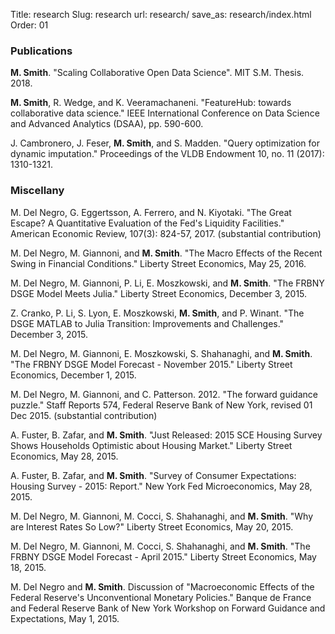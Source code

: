 Title: research
Slug: research
url: research/
save_as: research/index.html
Order: 01

### Publications

__M. Smith__. "Scaling Collaborative Open Data Science". MIT S.M. Thesis. 2018.
    <a target="_blank" href="{filename}/files/Micah J Smith SM Thesis.pdf"><i class="fa fa-file-pdf-o fa-1" aria-hidden="true"></i></a>

__M. Smith__, R. Wedge, and K. Veeramachaneni. "FeatureHub: towards collaborative data
    science." IEEE International Conference on Data Science and Advanced Analytics (DSAA), pp. 590-600.
    <a target="_blank" href="{filename}/files/featurehub-smith.pdf"><i class="fa fa-file-pdf-o fa-1" aria-hidden="true"></i></a>
    <a target="_blank" href="{filename}/files/smith2017feature.bib"><i class="fa fa-quote-right fa-1" aria-hidden="true"></i></a>
    <a href="{filename}/pages/research/featurehub.md"><i class="fa fa-film fa-1" aria-hidden="true"></i></a>

J. Cambronero, J. Feser, __M. Smith__, and S. Madden. "Query optimization for
    dynamic imputation." Proceedings of the VLDB Endowment 10, no. 11 (2017): 1310-1321.
    <a target="_blank" href="http://www.vldb.org/pvldb/vol10/p1310-feser.pdf"><i class="fa fa-file-pdf-o fa-1" aria-hidden="true"></i></a>
    <a target="_blank" href="{filename}/files/cambronero2017query.bib"><i class="fa fa-quote-right fa-1" aria-hidden="true"></i></a>

### Miscellany

M. Del Negro, G. Eggertsson, A. Ferrero, and N. Kiyotaki. "The Great
    Escape? A Quantitative Evaluation of the Fed's Liquidity Facilities." American Economic
    Review, 107(3): 824-57, 2017.
    (substantial contribution)
    <a target="_blank" href="https://www.aeaweb.org/articles?id=10.1257/aer.20121660"><i class="fa fa-link fa-1" aria-hidden="true"></i></a>

M. Del Negro, M. Giannoni, and __M. Smith__. "The Macro Effects of the Recent Swing in
    Financial Conditions." Liberty Street Economics, May 25, 2016.
    <a target="_blank" href="http://libertystreeteconomics.newyorkfed.org/2016/05/the-macro-effects-of-the-recent-swing-in-financial-conditions.html"><i class="fa fa-link fa-1" aria-hidden="true"></i></a>

M. Del Negro, M. Giannoni, P. Li, E. Moszkowski, and __M. Smith__. "The FRBNY DSGE Model
    Meets Julia." Liberty Street Economics, December 3, 2015.
    <a target="_blank" href="http://libertystreeteconomics.newyorkfed.org/2015/12/the-frbny-dsge-model-meets-julia.html"><i class="fa fa-link fa-1" aria-hidden="true"></i></a>

Z. Cranko, P. Li, S. Lyon, E. Moszkowski, __M. Smith__, and P. Winant. "The DSGE MATLAB to
    Julia Transition: Improvements and Challenges." December 3, 2015.
    <a target="_blank" href="https://github.com/FRBNY-DSGE/DSGE.jl/blob/v0.1.0/doc/MatlabToJuliaTransition.md"><i class="fa fa-link fa-1" aria-hidden="true"></i></a>

M. Del Negro, M. Giannoni, E. Moszkowski, S. Shahanaghi, and __M. Smith__. "The FRBNY DSGE
    Model Forecast - November 2015." Liberty Street Economics, December 1, 2015.
    <a target="_blank" href="http://libertystreeteconomics.newyorkfed.org/2015/12/the-frbny-dsge-model-forecastnovember-2015.html"><i class="fa fa-link fa-1" aria-hidden="true"></i></a>

M. Del Negro, M. Giannoni, and C. Patterson. 2012.  "The forward guidance
    puzzle." Staff Reports 574, Federal Reserve Bank of New York, revised 01 Dec 2015.
    (substantial contribution)
    <a target="_blank" href="https://www.newyorkfed.org/medialibrary/media/research/staff_reports/sr574.html"><i class="fa fa-file-pdf-o fa-1" area-hidden="true"></i></a>

A. Fuster, B. Zafar, and __M. Smith__. "Just Released: 2015 SCE Housing Survey Shows
    Households Optimistic about Housing Market." Liberty Street Economics, May 28, 2015.
    <a target="_blank" href="http://libertystreeteconomics.newyorkfed.org/2015/05/just-released-2015-sce-housing-survey-shows-households-optimistic-about-housing-market.html"><i class="fa fa-link fa-1" aria-hidden="true"></i></a>

A. Fuster, B. Zafar, and __M. Smith__. "Survey of Consumer Expectations: Housing Survey -
    2015: Report." New York Fed Microeconomics, May 28, 2015.
    <a target="_blank" href="https://www.newyorkfed.org/medialibrary/interactives/sce/sce/downloads/data/2015-SCE-Housing-Survey.pdf"><i class="fa fa-link fa-1" aria-hidden="true"></i></a>

M. Del Negro, M. Giannoni, M. Cocci, S. Shahanaghi, and __M. Smith__. "Why are Interest
    Rates So Low?" Liberty Street Economics, May 20, 2015.
    <a target="_blank" href="http://libertystreeteconomics.newyorkfed.org/2015/05/why-are-interest-rates-so-low.html"><i class="fa fa-link fa-1" aria-hidden="true"></i></a>

M. Del Negro, M. Giannoni, M. Cocci, S. Shahanaghi, and __M. Smith__. "The FRBNY DSGE Model
    Forecast - April 2015." Liberty Street Economics, May 18, 2015.
    <a target="_blank" href="http://libertystreeteconomics.newyorkfed.org/2015/05/the-frbny-dsge-model-forecast-april-2015.html"><i class="fa fa-link fa-1" aria-hidden="true"></i></a>

M. Del Negro and __M. Smith__. Discussion of "Macroeconomic Effects of the Federal
    Reserve's Unconventional Monetary Policies." Banque de France and Federal Reserve Bank of
    New York Workshop on Forward Guidance and Expectations, May 1, 2015.
